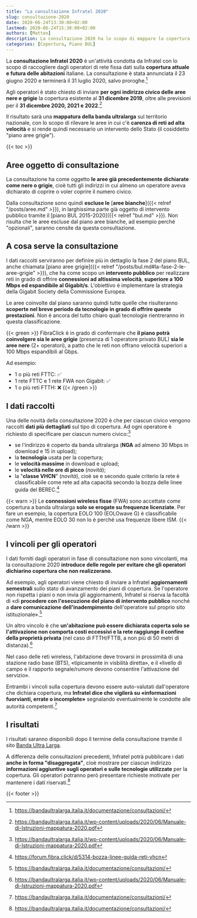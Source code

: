 ```yaml
---
title: "La consultazione Infratel 2020"
slug: consultazione-2020
date: 2020-06-24T13:30:00+02:00
lastmod: 2020-06-24T15:30:00+02:00
authors: [Matteo]
description: La consultazione 2020 ha lo scopo di mappare la copertura a banda ultralarga del Paese, per rilevare le aree in cui c'è carenza di reti ad alta velocità.
categories: [Copertura, Piano BUL]
---
```


La **consultazione Infratel 2020** è un'attività condotta da Infratel con lo scopo di raccogliere dagli operatori di rete fissa dati sulla **copertura attuale e futura delle abitazioni** italiane. La consultazione è stata annunciata il 23 giugno 2020 e terminerà il 31 luglio 2020, salvo proroghe.[^cons]

[^cons]: https://bandaultralarga.italia.it/documentazione/consultazioni/

Agli operatori è stato chiesto di inviare **per ogni indirizzo civico delle aree nere e grigie** la copertura esistente al **31 dicembre 2019**, oltre alle previsioni per il **31 dicembre 2020, 2021 e 2022**.[^manuale]

[^manuale]: https://bandaultralarga.italia.it/wp-content/uploads/2020/06/Manuale-di-Istruzioni-mappatura-2020.pdf

Il risultato sarà una **mappatura della banda ultralarga** sul territorio nazionale, con lo scopo di rilevare le aree in cui c'è **carenza di reti ad alta velocità** e si rende quindi necessario un intervento dello Stato (il cosiddetto "piano aree grigie").

{{< toc >}}

## Aree oggetto di consultazione

La consultazione ha come oggetto **le aree già precedentemente dichiarate come nere o grigie**, cioè tutti gli indirizzi in cui almeno un operatore aveva dichiarato di coprire o voler coprire il numero civico.

Dalla consultazione sono quindi **escluse le** [**aree bianche**]({{< relref "/posts/aree.md" >}}), in larghissima parte già oggetto di intervento pubblico tramite il [piano BUL 2015-2020]({{< relref "bul.md" >}}). Non risulta che le aree escluse dal piano aree bianche, ad esempio perché "opzionali", saranno censite da questa consultazione.

## A cosa serve la consultazione

I dati raccolti serviranno per definire più in dettaglio la fase 2 del piano BUL, anche chiamata [piano aree grigie]({{< relref "/posts/bul.md#la-fase-2-le-aree-grigie" >}}), che ha come scopo un **intervento pubblico** per realizzare reti in grado di offrire **connessioni ad altissima velocità**, **superiore a 100 Mbps ed espandibile al Gigabit/s**. L'obiettivo è implementare la strategia della Gigabit Society della Commissione Europea.

Le aree coinvolte dal piano saranno quindi tutte quelle che risulteranno **scoperte nel breve periodo da tecnologie in grado di offrire queste prestazioni**. Non è ancora del tutto chiaro quali tecnologie rientreranno in questa classificazione.

{{< green >}}
FibraClick è in grado di confermare che **il piano potrà coinvolgere sia le aree grigie** (presenza di 1 operatore privato BUL) **sia le aree nere** (2+ operatori), a patto che le reti non offrano velocità superiori a 100 Mbps espandibili al Gbps.

Ad esempio:

- 1 o più reti FTTC: ✅
- 1 rete FTTC e 1 rete FWA non Gigabit: ✅
- 1 o più reti FTTH: ❌
{{< /green >}}

## I dati raccolti

Una delle novità della consultazione 2020 è che per ciascun civico vengono raccolti **dati più dettagliati** sul tipo di copertura. Ad ogni operatore è richiesto di specificare per ciascun numero civico:[^manuale]

- se l'indirizzo è coperto da banda ultralarga (**NGA** ad almeno 30 Mbps in download e 15 in upload);
- la **tecnologia** usata per la copertura;
- le **velocità massime** in download e upload;
- le **velocità nelle ore di picco** (*novità*);
- la "**classe VHCN**" (*novità*), cioè se e secondo quale criterio la rete è classificabile come rete ad alta capacità secondo la bozza delle linee guida del BEREC.[^vhcn]

[^vhcn]: https://forum.fibra.click/d/5314-bozza-linee-guida-reti-vhcn

{{< warn >}}
Le **connessioni wireless fisse** (FWA) sono accettate come copertura a banda ultralarga **solo se erogate su frequenze licenziate**. Per fare un esempio, la copertura EOLO 100 (EOLOwave G) è classificabile come NGA, mentre EOLO 30 non lo è perché usa frequenze libere ISM.
{{< /warn >}}

## I vincoli per gli operatori

I dati forniti dagli operatori in fase di consultazione non sono vincolanti, ma la consultazione 2020 **introduce delle regole per evitare che gli operatori dichiarino copertura che non realizzerano**.

Ad esempio, agli operatori viene chiesto di inviare a Infratel **aggiornamenti semestrali** sullo stato di avanzamento dei piani di copertura. Se l'operatore non rispetta i piani o non invia gli aggiornamenti, Infratel si riserva la facoltà di «di **procedere con l'esecuzione del piano di intervento pubblico** nonché a **dare comunicazione dell'inadempimento** dell'operatore sul proprio sito istituzionale».[^cons]

Un altro vincolo è che **un'abitazione può essere dichiarata coperta solo se l'attivazione non comporta costi eccessivi e la rete raggiunge il confine della proprietà privata** (nel caso di FTTH/FTTB, a non più di 50 metri di distanza).[^manuale]

Nel caso delle reti wireless, l'abitazione deve trovarsi in prossimità di una stazione radio base (BTS), «tipicamente in visbilità diretta», e il «livello di campo e il rapporto segnale/rumore devono consentire l'attivazione del servizio».

Entrambi i vincoli sulla copertura devono essere auto-valutati dall'operatore che dichiara copertura, ma **Infratel dice che vigilerà su «informazioni fuorvianti, errate o incomplete»** segnalando eventualmente le condotte alle autorità competenti.[^cons]

## I risultati

I risultati saranno disponibili dopo il termine della consultazione tramite il sito [Banda Ultra Larga](https://bandaultralarga.italia.it).

A differenza delle consultazioni precedenti, Infratel potrà pubblicare i dati **anche in forma "disaggregata"**, cioè mostrare per ciascun indirizzo **informazioni aggiuntive sugli operatori e sulle tecnologie utilizzate** per la copertura. Gli operatori potranno però presentare richieste motivate per mantenere i dati riservati.[^cons]

{{< footer >}}
